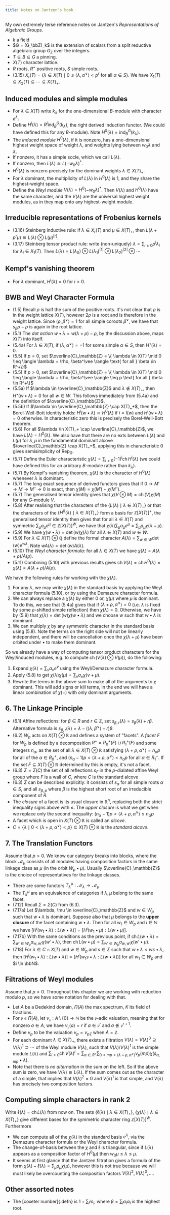 ```yaml
---
title: Notes on Jantzen's book
---
```


My own extremely terse reference notes on Jantzen's _Representations of Algebraic Groups_.

* $k$ a field
* $G = (G_\bbZ)_k$ is the extension of scalars from a split reductive algebraic group $G_\mathbb{Z}$ over the integers.
* $T \subseteq B \subseteq G$ a pinning.
* $X(T)$ character lattice.
* $R$ roots, $R^+$ positive roots, $S$ simple roots.
* (3.15) $X_r(T) = \{ \lambda \in X(T) \mid 0 \leq \langle \lambda, \alpha^\vee \rangle < p^r \text{ for all } \alpha \in S\}$. We have $X_1(T) \subseteq X_2(T) \subseteq \cdots \subseteq X(T)_+$.

## Induced modules and simple modules

* For $\lambda \in X(T)$ write $k_\lambda$ for the one-dimensional $B$-module with character $e^\lambda$.
* Define $H^i(\lambda) = R^i \operatorname{ind}_B^G(k_\lambda)$, the right derived induction functor. (We could have defined this for any $B$-module). Note $H^0(\lambda) = \operatorname{ind}_B^G(k_\lambda)$.
* The _induced module_ $H^0(\lambda)$, if it is nonzero, has a one-dimensional highest weight space of weight $\lambda$, and weights lying between $w_0 \lambda$ and $\lambda$.
* If nonzero, it has a simple socle, which we call $L(\lambda)$.
* If nonzero, then $L(\lambda) \cong L(- w_0 \lambda)^*$.
* $H^0(\lambda)$ is nonzero precisely for the dominant weights $\lambda \in X(T)_+$.
* For $\lambda$ dominant, the multiplicity of $L(\lambda)$ in $H^0(\lambda)$ is 1, and they share the highest-weight space.
* Define the _Weyl module_ $V(\lambda) = H^0(-w_0 \lambda)^*$. Then $V(\lambda)$ and $H^0(\lambda)$ have the same character, and the $V(\lambda)$ are the universal highest weight modules, as in they map onto any highest-weight module.

## Irreducible representations of Frobenius kernels

* (3.16) Steinberg inductive rule: if $\lambda \in X_r(T)$ and $\mu \in X(T)_+$, then $L(\lambda + p^r \mu) \cong L(\lambda) \otimes L(\mu)^{[r]}$.
* (3.17) Steinberg tensor product rule: write (non-uniquely) $\lambda = \sum_{i \geq 0} p^i \lambda_i$ for $\lambda_i \in X_1(T)$. Then $L(\lambda) = L(\lambda_0) \otimes L(\lambda_1)^{[1]} \otimes L(\lambda_2)^{[2]} \otimes \cdots$

## Kempf's vanishing theorem

* For $\lambda$ dominant, $H^i(\lambda) = 0$ for $i > 0$.

## BWB and Weyl Character Formula

* (1.5) Recall $\rho$ is half the sum of the positive roots. It's not clear that $\rho$ is in the weight lattice $X(T)$, however $2 \rho$ is a root and is therefore in the weight lattice. Since $\langle \rho, \beta^\vee \rangle = 1$ for all simple coroots $\beta^\vee$, we have that $s_\beta \rho - \rho$ is again in the root lattice.
* (5.1) The _dot action_ $w \bullet \lambda = w(\lambda + \rho) - \rho$, by the discussion above, maps $X(T)$ into itself.
* (5.4a) For $\lambda \in X(T)$, if $\langle \lambda, \alpha^\vee \rangle = -1$ for some simple $\alpha \in S$, then $H^\bullet(\lambda) = 0$.
* (5.5) If $p = 0$, set $\overline{C}_\mathbb{Z} = \{ \lambda \in X(T) \mid 0 \leq \langle \lambda + \rho, \beta^\vee \rangle \text{ for all } \beta \in R^+\}$
* (5.5) If $p > 0$, set $\overline{C}_\mathbb{Z} = \{ \lambda \in X(T) \mid 0 \leq \langle \lambda + \rho, \beta^\vee \rangle \leq p \text{ for all } \beta \in R^+\}$
* (5.5a) If $\lambda \in \overline{C}_\mathbb{Z}$ and $\lambda \notin X(T)_+$, then $H^\bullet(w \bullet \lambda) = 0$ for all $w \in W$. This follows immediately from (5.4a) and the definition of $\overline{C}_\mathbb{Z}$.
* (5.5b) If $\lambda \in \overline{C}_\mathbb{Z} \cap X(T)_+$, then the Borel-Weil-Bott identity holds: $H^i(w \bullet \lambda) \cong H^0(\lambda)$ if $i = l(w)$ and $H^i(w \bullet \lambda) = 0$ otherwise. In characteristic zero this is precisely the Borel-Weil-Bott theorem.
* (5.6) For all $\lambda \in X(T)_+ \cap \overline{C}_\mathbb{Z}$, we have $L(\lambda) = H^0(\lambda)$. We also have that there are no exts between $L(\lambda)$ and $L(\mu)$ for $\lambda, \mu$ in the fundamental dominant alcove $\overline{C}_\mathbb{Z} \cap X(T)_+$, applying this in characteristic 0 gives semisimplicity of $\mathsf{Rep}_G$.
* (5.7) Define the Euler characteristic $\chi(\lambda) = \sum_{i \geq 0} (-1)^i \operatorname{ch} H^i(\lambda)$ (we could have defined this for an arbitrary $B$-module rather than $k_\lambda$).
* (5.7) By Kempf's vanishing theorem, $\chi(\lambda)$ is the character of $H^0(\lambda)$ whenever $\lambda$ is dominant.
* (5.7) The long exact sequence of derived functors gives that if $0 \to M' \to M \to M'' \to 0$ is exact, then $\chi(M) = \chi(M') + \chi(M'')$.
* (5.7) The generalised tensor identity gives that $\chi(V \otimes M) = \operatorname{ch}(V) \chi(M)$ for any $G$-module $V$.
* (5.8) After realising that the characters of the $\{L(\lambda) \mid \lambda \in X(T)_+ \}$ or that the characters of the $\{H^0(\lambda) \mid \lambda \in X(T)_+ \}$ form a basis for $\mathbb{Z}[X(T)]^+$, the generalised tensor identity then gives that for all $\lambda \in X(T)$ and symmetric $\sum_{\mu} a_\mu e^\mu \in \mathbb{Z}[X(T)]^W$, we have that $\chi(\lambda) \sum_\mu a_\mu e^\mu = \sum_\mu a_\mu \chi(\lambda + \mu)$.
* (5.9) We have $\chi(w \bullet \lambda) = \det(w) \chi(\lambda)$ for all $\lambda \in X(T)$ and $w \in W$.
* (5.9) For $\lambda \in X(T) \otimes \mathbb{Q}$ define the formal character $A(\lambda) = \sum_{w \in W} \det(w) e^{w \lambda}$. Note $w A(\lambda) = \det(w) A(\lambda)$.
* (5.10) The _Weyl character formula_: for all $\lambda \in X(T)$ we have $\chi(\lambda) = A(\lambda + \rho) / A(\rho)$.
* (5.11) Combining (5.10) with previous results gives $\operatorname{ch} V(\lambda) = \operatorname{ch} H^0(\lambda) = \chi(\lambda) = A(\lambda + \rho) / A(\rho)$.

We have the following rules for working with the $\chi(\lambda)$.

1. For any $\lambda$, we may write $\chi(\lambda)$ in the standard basis by applying the Weyl character formula (5.10), or by using the Demazure character formula.
2. We can always replace a $\chi(\lambda)$ by either $0$ or, $\chi(\mu)$ where $\mu$ is dominant. To do this, we see that (5.4a) gives that if $\langle \lambda + \rho, \alpha^\vee \rangle = 0$ (i.e. $\lambda$ is fixed by some $\rho$-shifted simple reflection) then $\chi(\lambda) = 0$. Otherwise, we have by (5.9) that $\chi(\lambda) = \det(w) \chi(w \bullet \lambda)$ and we choose $w$ such that $w \bullet \lambda$ is dominant.
3. We can multiply $\chi$ by any symmetric character in the standard basis using (5.8). Note the terms on the right side will not be linearly independent, and there will be cancellation once the $\chi(\lambda + \mu)$ have been orbited under $\bullet$ to make them dominant.

So we already have a way of computing tensor product characters for the Weyl/induced modules, e.g. to compute $\operatorname{ch} (V(\lambda) \otimes V(\mu))$, do the following:

1. Expand $\chi(\lambda) = \sum_{\nu} a_\nu e^\nu$ using the Weyl/Demazure character formula.
2. Apply (5.8) to get $\chi(\lambda) \chi(\mu) = \sum_\nu a_\nu \chi(\nu + \mu)$.
3. Rewrite the terms in the above sum to make all of the arguments to $\chi$ dominant. This will add signs or kill terms, in the end we will have a linear combination of $\chi(-)$ with only dominant arguments.

## 6. The Linkage Principle

* (6.1) Affine reflections: for $\beta \in R$ and $r \in \mathbb{Z}$, set $s_{\beta, r} (\lambda) = s_\beta(\lambda) + r \beta$. Alternative formula is $s_{\beta, r}(\lambda) = \lambda - (\langle \lambda, \beta^\vee \rangle - r) \beta$.
* (6.2) $W_p$ acts on $X(T) \otimes \mathbb{R}$ and defines a system of "facets". A _facet_ $F$ for $W_p$ is defined by a decomposition $R^+ = R_0^+(F) \sqcup R_1^+(F)$ and some integers $n_\alpha$, as the set of all $\lambda \in X(T) \otimes \mathbb{R}$ satisfying $\langle \lambda + \rho, \alpha^\vee \rangle = n_\alpha p$ for all of the $\alpha \in R_0^+$, and $(n_\alpha - 1)p < \langle \lambda + \rho, \alpha^\vee \rangle < n_\alpha p$ for all $\alpha \in R_1^+$. If the set $F \subseteq X(T) \otimes \mathbb{R}$ determined by this is empty, it's not a facet.
* (6.3) $\Sigma = \Sigma(C)$ the set of all reflections $s_F$ in the $p$-dialated affine Weyl group where $F$ is a wall of $C$, where $C$ is the standard alcove
* (6.3) $\Sigma$ can be described explicitly: it consists of $s_\alpha$ for all simple roots $\alpha \in S$, and all $s_{\beta, p}$ where $\beta$ is the highest short root of an irreducible component of $R$.
* The _closure_ of a facet is its usual closure in $\mathbb{R}^n$, replacing both the strict inequality signs above with $\leq$. The _upper closure_ is what we get when we replace only the second inequality: $(n_\alpha - 1)p < \langle \lambda + \rho, \alpha^\vee \rangle \leq n_\alpha p$
* A facet which is open in $X(T) \otimes \mathbb{R}$ is called an *alcove*.
* $C = \{ \lambda \mid 0 < \langle \lambda + \rho, \alpha^\vee \rangle < p \} \subseteq X(T) \otimes \mathbb{R}$ is the *standard alcove*.

## 7. The Translation Functors

Assume that $p > 0$. We know our category breaks into blocks, where the block $\mathcal{M}_\mu$ consists of all modules having composition factors in the same linkage class as $\mu$ (in the orbit $W_p \bullet \mu$). Usually $\overline{C}_\mathbb{Z}$ is the choice of representatives for the linkage classes.

* There are some functors $T_\lambda^\mu: \mathcal{M}_\lambda \to \mathcal{M}_\mu$.
* The $T_\lambda^\mu$ are an equivalence of categories if $\lambda, \mu$ belong to the same facet.
* (7.12) Recall $\Sigma = \Sigma(C)$ from (6.3).
* (7.17a) Let $\lambda, \mu \in \overline{C}_\mathbb{Z}$ and $w \in W_p$ such that $w \bullet \lambda$ is dominant. Suppose also that $\mu$ belongs to the **upper closure** of the facet containing $w \bullet \lambda$. Then for all $w_1 \in W_p$ and $i \in \mathbb{N}$ we have $[H^i(w_1 \bullet \lambda) : L(w \bullet \lambda)] = [H^i(w_1 \bullet \mu) : L(w \bullet \mu)]$.
* (7.17b) With the same conditions as the previous point, if $\operatorname{ch} L(w \bullet \lambda) = \sum_{w' \in W_p} a_{w, w'} \chi(w' \bullet \lambda)$, then $\operatorname{ch} L(w \bullet \mu) = \sum_{w' \in W_p} a_{w, w'} \chi(w' \bullet \mu)$.
* (7.18) For $\lambda \in C \cap X(T)$ and $w \in W_p$ and $s \in \Sigma$ such that $w \bullet \lambda < ws \bullet \lambda$, then $[H^i(w_1 \bullet \lambda) : L(w \bullet \lambda)] = [H^i(w_1 s \bullet \lambda : L(w \bullet \lambda))]$ for all $w_1 \in W_p$ and $i \in \bbN$.


## Filtrations of Weyl modules

Assume that $p > 0$. Throughout this chapter we are working with reduction modulo $p$, so we have some notation for dealing with that.

* Let $A$ be a Dedekind domain, $\Pi (A)$ the max spectrum, $K$ its field of fractions.
* For $\mathfrak{p} \in \Pi (A)$, let $\nu_\mathfrak{p}: A \setminus \{0\} \to \mathbb{N}$ be the $\mathfrak{p}$-adic valuation, meaning that for nonzero $a \in A$, we have $\nu_\mathfrak{p}(a) = r$ if $a \in \mathfrak{p}^r$ and $a \notin \mathfrak{p}^{r + 1}$.
* Define $\nu_p$ to be the valuation $\nu_p = \nu_{p\mathbb{Z}}$ when $A = \mathbb{Z}$.
* For each dominant $\lambda \in X(T)_+$, there exists a filtration $V(\lambda) = V(\lambda)^0 \supseteq V(\lambda)^1 \supseteq \cdots$ of the Weyl module $V(\lambda)$, such that $V(\lambda) / V(\lambda)^1$ is the simple module $L(\lambda)$ and $\sum_{i > 0} \operatorname{ch} V(\lambda)^i =  \sum_{\alpha \in R^+} \sum_{0 < mp < \langle \lambda + \rho, \alpha^\vee \rangle} \nu_p(mp) \chi(s_{\alpha, mp} \bullet \lambda)$.
* Note that there is _no alternation_ in the sum on the left. So if the above sum is zero, we have $V(\lambda) \cong L(\lambda)$. If the sum comes out as the character of a simple, that implies that $V(\lambda)^2 = 0$ and $V(\lambda)^1$ is that simple, and $V(\lambda)$ has precisely two composition factors.

## Computing simple characters in rank 2

Write $\ell(\lambda) = \operatorname{ch} L(\lambda)$ from now on. The sets $\{ \ell(\lambda) \mid \lambda \in X(T)_+ \}$, $\{\chi(\lambda) \mid \lambda \in X(T)_+ \}$ give different bases for the symmetric character ring $\mathbb{Z}[X(T)]^W$. Furthermore

* We can compute all of the $\chi(\lambda)$ in the standard basis $e^\lambda$, via the Demazure character formula or the Weyl character formula.
* The change-of-basis between the $\chi$ and $\ell$ is triangular, since if $L(\lambda)$ appears as a composition factor of $H^0(\mu)$ then $w_0 \mu \leq \lambda \leq \mu$.
* It seems at first glance that the Jantzen filtration gives a formula of the form $\chi(\lambda) - \ell(\lambda) = \sum_{\mu} a_\mu \chi(\mu)$, however this is not true because we will most likely be overcounting the composition factors $V(\lambda)^2, V(\lambda)^3, \ldots$.

## Other assorted notes

- The [coxeter number]{.defn} is $1 + \sum_i m_i$, where $\beta = \sum_i a_i \alpha_i$ is the highest root.
